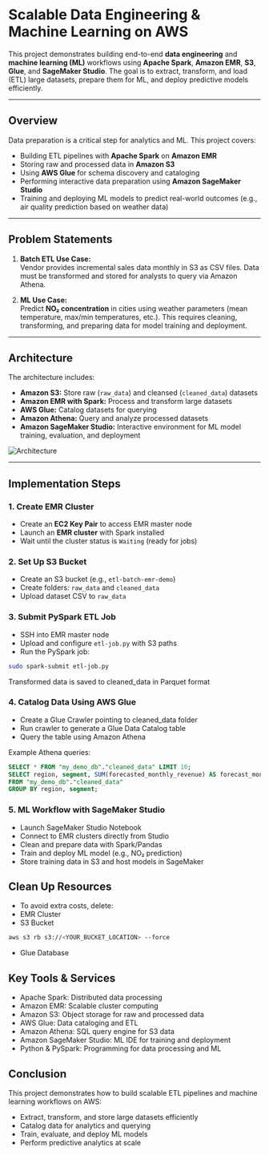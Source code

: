 # Scalable Data Engineering & Machine Learning on AWS

This project demonstrates building end-to-end **data engineering** and **machine learning (ML)** workflows using **Apache Spark**, **Amazon EMR**, **S3**, **Glue**, and **SageMaker Studio**. The goal is to extract, transform, and load (ETL) large datasets, prepare them for ML, and deploy predictive models efficiently.

---

## Overview

Data preparation is a critical step for analytics and ML. This project covers:

- Building ETL pipelines with **Apache Spark** on **Amazon EMR**
- Storing raw and processed data in **Amazon S3**
- Using **AWS Glue** for schema discovery and cataloging
- Performing interactive data preparation using **Amazon SageMaker Studio**
- Training and deploying ML models to predict real-world outcomes (e.g., air quality prediction based on weather data)

---

## Problem Statements

1. **Batch ETL Use Case:**  
   Vendor provides incremental sales data monthly in S3 as CSV files. Data must be transformed and stored for analysts to query via Amazon Athena.

2. **ML Use Case:**  
   Predict **NO₂ concentration** in cities using weather parameters (mean temperature, max/min temperatures, etc.). This requires cleaning, transforming, and preparing data for model training and deployment.

---

## Architecture

The architecture includes:

- **Amazon S3:** Store raw (`raw_data`) and cleansed (`cleaned_data`) datasets  
- **Amazon EMR with Spark:** Process and transform large datasets  
- **AWS Glue:** Catalog datasets for querying  
- **Amazon Athena:** Query and analyze processed datasets  
- **Amazon SageMaker Studio:** Interactive environment for ML model training, evaluation, and deployment  

![Architecture](img/img1.png)

---

## Implementation Steps

### 1. Create EMR Cluster
- Create an **EC2 Key Pair** to access EMR master node
- Launch an **EMR cluster** with Spark installed
- Wait until the cluster status is `Waiting` (ready for jobs)

### 2. Set Up S3 Bucket
- Create an S3 bucket (e.g., `etl-batch-emr-demo`)  
- Create folders: `raw_data` and `cleaned_data`  
- Upload dataset CSV to `raw_data`

### 3. Submit PySpark ETL Job
- SSH into EMR master node  
- Upload and configure `etl-job.py` with S3 paths  
- Run the PySpark job:  
```bash
sudo spark-submit etl-job.py
```
Transformed data is saved to cleaned_data in Parquet format

### 4. Catalog Data Using AWS Glue

- Create a Glue Crawler pointing to cleaned_data folder
- Run crawler to generate a Glue Data Catalog table
- Query the table using Amazon Athena

Example Athena queries:
```sql
SELECT * FROM "my_demo_db"."cleaned_data" LIMIT 10;
SELECT region, segment, SUM(forecasted_monthly_revenue) AS forecast_monthly_revenue
FROM "my_demo_db"."cleaned_data"
GROUP BY region, segment;
```
### 5. ML Workflow with SageMaker Studio

- Launch SageMaker Studio Notebook
- Connect to EMR clusters directly from Studio
- Clean and prepare data with Spark/Pandas
- Train and deploy ML model (e.g., NO₂ prediction)
- Store training data in S3 and host models in SageMaker

## Clean Up Resources

- To avoid extra costs, delete:
- EMR Cluster
- S3 Bucket
```bash
aws s3 rb s3://<YOUR_BUCKET_LOCATION> --force
```
- Glue Database

## Key Tools & Services

- Apache Spark: Distributed data processing
- Amazon EMR: Scalable cluster computing
- Amazon S3: Object storage for raw and processed data
- AWS Glue: Data cataloging and ETL
- Amazon Athena: SQL query engine for S3 data
- Amazon SageMaker Studio: ML IDE for training and deployment
- Python & PySpark: Programming for data processing and ML

## Conclusion

This project demonstrates how to build scalable ETL pipelines and machine learning workflows on AWS:

- Extract, transform, and store large datasets efficiently
- Catalog data for analytics and querying
- Train, evaluate, and deploy ML models
- Perform predictive analytics at scale